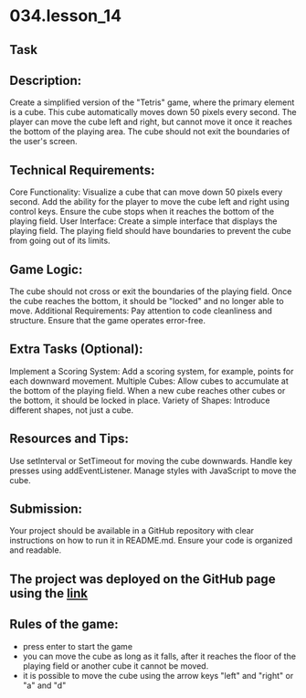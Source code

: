 # 034.lesson_14

## Task

## Description:
Create a simplified version of the "Tetris" game, where the primary element is a cube. This cube automatically moves down 50 pixels every second. The player can move the cube left and right, but cannot move it once it reaches the bottom of the playing area. The cube should not exit the boundaries of the user's screen.

## Technical Requirements:
Core Functionality:
Visualize a cube that can move down 50 pixels every second.
Add the ability for the player to move the cube left and right using control keys.
Ensure the cube stops when it reaches the bottom of the playing field.
User Interface:
Create a simple interface that displays the playing field.
The playing field should have boundaries to prevent the cube from going out of its limits.
## Game Logic:
The cube should not cross or exit the boundaries of the playing field.
Once the cube reaches the bottom, it should be "locked" and no longer able to move.
Additional Requirements:
Pay attention to code cleanliness and structure.
Ensure that the game operates error-free.
## Extra Tasks (Optional):
Implement a Scoring System:
Add a scoring system, for example, points for each downward movement.
Multiple Cubes:
Allow cubes to accumulate at the bottom of the playing field. When a new cube reaches other cubes or the bottom, it should be locked in place.
Variety of Shapes:
Introduce different shapes, not just a cube.
## Resources and Tips:
Use setInterval or SetTimeout for moving the cube downwards.
Handle key presses using addEventListener.
Manage styles with JavaScript to move the cube.
## Submission:
Your project should be available in a GitHub repository with clear instructions on how to run it in README.md.
Ensure your code is organized and readable.

## The project was deployed on the GitHub page using the [link]()

## Rules of the game:
- press enter to start the game
- you can move the cube as long as it falls, after it reaches the floor of the playing field or another cube it cannot be moved.
- it is possible to move the cube using the arrow keys "left" and "right" or "a" and "d"